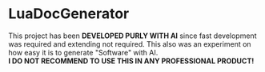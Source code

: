 # LuaDocGenerator
This project has been **DEVELOPED PURLY WITH AI** since fast development was required and extending not required. This also was an experiment on how easy it is to generate "Software" with AI.  
**I DO NOT RECOMMEND TO USE THIS IN ANY PROFESSIONAL PRODUCT!**
